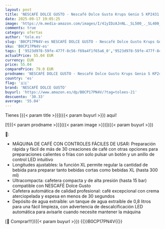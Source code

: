 ```yaml
---
layout: post
title: 'NESCAFÉ DOLCE GUSTO - Nescafé Dolce Gusto Krups Genio S KP2431 - Cafetera espresso y otras bebidas en cápsula  automática  color blanco'
date: 2025-09-17 19:05:25
image: 'https://m.media-amazon.com/images/I/41yIDzAJnNL._SL500_._SL400_.jpg'
comments: true
category: ofertas
author: 'tole.es'
slug: 'B0CP17PN4V-es NESCAFÉ DOLCE GUSTO - Nescafé Dolce Gusto Krups Genio S...'
sku: 'B0CP17PN4V-es'
tags: [ '9523d978-59fe-477f-8c56-f69a4f1f65a6_0','9523d978-59fe-477f-8c56-f69a4f1f65a6_6201','9523d978-59fe-477f-8c56-f69a4f1f65a6_701','9523d978-59fe-477f-8c56-f69a4f1f65a6_9101','Arborist Merchandising Root','Cafeteras individuales','Hogar y cocina','Máquinas cafeteras','New Arrivals Social: Home and Kitchen','Self Service','Special Features Stores','Top Brands Kitchen Appliances','Top Brands Kitchen Selection','Utensilios para café y té','cafetera','dolce','gusto','nescafé dolce gusto','top brands_home_and_kitchen','🇪🇸', ]
actualPrice: 55.04 EUR
currency: EUR
price: 55.04
comparePrice: 79.0 EUR
prodname: 'NESCAFÉ DOLCE GUSTO - Nescafé Dolce Gusto Krups Genio S KP2431 - Cafetera espresso y otras bebidas en cápsula  automática  color blanco'
country: 'es'
flag: '🇪🇸'
brand: 'NESCAFÉ DOLCE GUSTO'
buyurl: 'https://www.amazon.es/dp/B0CP17PN4V/?tag=tolees-21'
descuento: '30.33'
average: '55.04'
---
```


Tienes [{{< param title >}}]({{< param buyurl >}}) aqui!

[![{{< param prodname >}}]({{< param image >}})]({{< param buyurl >}})

🔎:

- MÁQUINA DE CAFÉ CON CONTROLES FÁCILES DE USAR: Preparación rápida y fácil de más de 30 creaciones de café con otras opciones para preparaciones calientes o frías con solo pulsar un botón y un anillo de control LED intuitivo
- Longitudes ajustables: la función XL permite regular la cantidad de bebida para preparar tanto bebidas cortas como bebidas XL (hasta 300 ml)
- Ultracompacta: cafetera compacta y de alta presión (hasta 15 bar) compatible con NESCAFÉ Dolce Gusto
- Cafetera automática de calidad profesional: café excepcional con crema aterciopelada y espesa en menos de 30 segundos
- Depósito de agua extraíble: un tanque de agua extraíble de 0,8 litros para una fácil limpieza, con advertencia de descalcificación LED automática para avisarle cuando necesite mantener la máquina

[🛒 Comprar!!!]({{< param buyurl >}})
{{<world>}}B0CP17PN4V{{</world>}}
